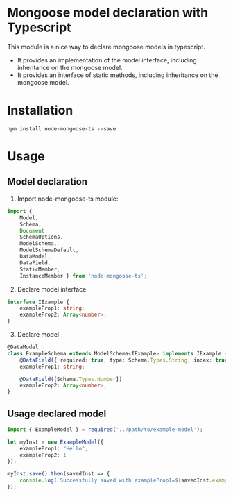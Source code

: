 # Mongoose model declaration with Typescript

This module is a nice way to declare mongoose models in typescript. 
* It provides an implementation of the model interface, including inheritance on the mongoose model.
* It provides an interface of static methods, including inheritance on the mongoose model.

# Installation

```
npm install node-mongoose-ts --save
```

# Usage

## Model declaration

1. Import node-mongoose-ts module:

```typescript
import { 
    Model, 
    Schema, 
    Document, 
    SchemaOptions,
    ModelSchema, 
    ModelSchemaDefault, 
    DataModel, 
    DataField, 
    StaticMember, 
    InstanceMember } from 'node-mongoose-ts';
```

2. Declare model interface

```typescript
interface IExample {
    exampleProp1: string;
    exampleProp2: Array<number>;
}
```

3. Declare model

```typescript
@DataModel
class ExampleSchema extends ModelSchema<IExample> implements IExample {
    @DataField({ required: true, type: Schema.Types.String, index: true })
    exampleProp1: string;

    @DataField([Schema.Types.Number])
    exampleProp2: Array<number>;
}
```

## Usage declared model

```typescript
import { ExampleModel } = required('../path/to/example-model');

let myInst = new ExampleModel({
    exampleProp1: "Hello",
    exampleProp2: 1
});

myInst.save().then(savedInst => {
    console.log(`Successfully saved with exampleProp1=${savedInst.exampleProp1}`);
});
```
